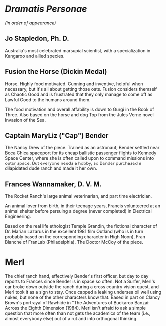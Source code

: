 # _Dramatis Personae_ 

_(in order of appearance)_

## Jo Stapledon, Ph. D. 

Australia's most celebrated marsupial scientist, with a specialization in Kangaroo and allied species.

## Fusion the Horse (Dickin Medal)

Horse. Highly food motivated. Cunning and inventive, helpful when necessary, but it's all about getting those oats. Fusion considers themself as Chaotic Good and is frustrated that they only manage to come off as Lawful Good to the humans around them.

The food motivation and overall affability is down to Gurgi in the Book of Three. Also based on the horse and dog Top from the Jules Verne novel Invasion of the Sea. 

## Captain MaryLiz ("Cap") Bender

The Nancy Drew of the piece. Trained as an astronaut, Bender settled near Boca Chica spaceport for its cheap ballistic passenger flights to Kennedy Space Center, where she is often called upon to command missions into outer space. But everyone needs a hobby, so Bender purchased a dilapidated dude ranch and made it her own.

## Frances Wannamaker, D. V. M. 

The Rocket Ranch's large animal veterinarian, and part time electrician.

An animal lover from birth, in their teenage years, Francis volunteered at an animal shelter before persuing a degree (never completed) in Electrical Engineering. 

Based on the real life ethologist Temple Grandin, the fictional character of Dr. Marian Lazarus in the excellent 1981 film Outland (who is in turn probably based on the corresponding character in High Noon), Fran Blanche of FranLab (Philadelphia). The Doctor McCoy of the piece.


# Merl

The chief ranch hand, effectively Bender's first officer, but day to day reports to Frances since Bender is in space so often. Not a Surfer, Merl's car broke down outside the ranch during a cross country vision quest, and Merl took it as a sign to stay. Once capped a leaking undersea oil well using nukes, but none of the other characters know that. Based in part on Clancy Brown's portrayal of  Rawhide in "The Adventures of Buckaroo Banzai: Across the Eighth Dimension (1984). Merl isn't afraid to ask a simple question that more often than not gets the academics of the team (i.e., almost everybody else) out of a rut and into orthogonal thinking. 

